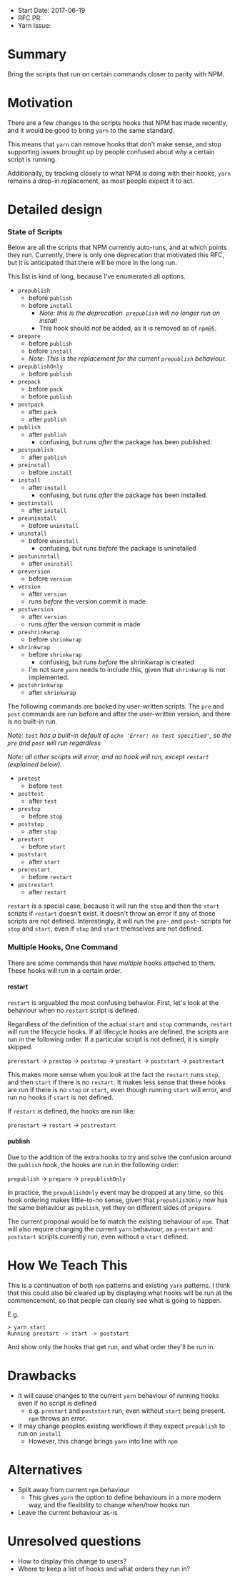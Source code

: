 - Start Date: 2017-06-19
- RFC PR:
- Yarn Issue:

# Summary

Bring the scripts that run on certain commands closer to parity with NPM.

# Motivation

There are a few changes to the scripts hooks that NPM has made recently, and it
would be good to bring `yarn` to the same standard.

This means that `yarn` can remove hooks that don't make sense, and stop
supporting issues brought up by people confused about *why* a certain script is
running.

Additionally, by tracking closely to what NPM is doing with their hooks, `yarn`
remains a drop-in replacement, as most people expect it to act.

# Detailed design

### State of Scripts

Below are all the scripts that NPM currently auto-runs, and at which points they
run. Currently, there is only one deprecation that motivated this RFC, but it is
anticipated that there will be more in the long run.

This list is kind of long, because I've enumerated all options.

- `prepublish`
  - before `publish`
  - before `install`
    - *Note: this is the deprecation. `prepublish` will no longer run on
      install*
    - This hook should *not* be added, as it is removed as of `npm@5`.
- `prepare`
  - before `publish`
  - before `install`
  - *Note: This is the replacement for the current `prepublish` behaviour.*
- `prepublishOnly`
  - before `publish`
- `prepack`
  - before `pack`
  - before `publish`
- `postpack`
  - after `pack`
  - after `publish`
- `publish`
  - after `publish`
    - confusing, but runs *after* the package has been published.
- `postpublish`
  - after `publish`
- `preinstall`
  - before `install`
- `install`
  - after `install`
    - confusing, but runs *after* the package has been installed.
- `postinstall`
  - after `install`
- `preuninstall`
  - before `uninstall`
- `uninstall`
  - before `uninstall`
    - confusing, but runs *before* the package is uninstalled
- `postuninstall`
  - after `uninstall`
- `preversion`
  - before `version`
- `version`
  - after `version`
  - runs *before* the version commit is made
- `postversion`
  - after `version`
  - runs *after* the version commit is made
- `preshrinkwrap`
  - before `shrinkwrap`
- `shrinkwrap`
  - before `shrinkwrap`
    - confusing, but runs *before* the shrinkwrap is created
  - I'm not sure `yarn` needs to include this, given that `shrinkwrap` is not
    implemented.
- `postshrinkwrap`
  - after `shrinkwrap`

The following commands are backed by user-written scripts. The `pre` and `post`
commands are run before and after the user-written version, and there is no
built-in run.

*Note: `test` has a built-in default of `echo 'Error: no test specified'`, so
the `pre` and `post` will run regardless*

*Note: all other scripts will error, and no hook will run, except `restart`
(explained below).*

- `pretest`
  - before `test`
- `posttest`
  - after `test`
- `prestop`
  - before `stop`
- `poststop`
  - after `stop`
- `prestart`
  - before `start`
- `poststart`
  - after `start`
- `prerestart`
  - before `restart`
- `postrestart`
  - after `restart`

`restart` is a special case, because it will run the `stop` and then the `start`
scripts if `restart` doesn't exist. It doesn't throw an error if any of those
scripts are not defined. Interestingly, it will run the `pre`- and `post`-
scripts for `stop` and `start`, even if `stop` and `start` themselves are not
defined.

### Multiple Hooks, One Command

There are some commands that have *multiple* hooks attached to them. These hooks
will run in a certain order.

#### restart

`restart` is arguabled the most confusing behavior. First, let's look at the
behaviour when no `restart` script is defined.

Regardless of the definition of the actual `start` and `stop` commands,
`restart` will run the lifecycle hooks. If all lifecycle hooks are defined, the
scripts are run in the following order. If a particular script is not defined,
it is simply skipped.

`prerestart` -> `prestop` -> `poststop` -> `prestart` -> `poststart` ->
`postrestart`

This makes more sense when you look at the fact the `restart` runs `stop`, and
then `start` if there is no `restart`. It makes less sense that these hooks are
run if there is no `stop` or `start`, even though running `start` will error,
and run no hooks if `start` is not defined.

If `restart` is defined, the hooks are run like:

`prerestart` -> `restart` -> `postrestart`

#### publish

Due to the addition of the extra hooks to try and solve the confusion around the
`publish` hook, the hooks are run in the following order:

`prepublish` -> `prepare` -> `prepublishOnly`

In practice, the `prepublishOnly` event may be dropped at any time, so this hook
ordering makes little-to-no sense, given that `prepublishOnly` now has the same
behaviour as `publish`, yet they on different sides of `prepare`.

The current proposal would be to match the existing behaviour of `npm`. That
will also require changing the current `yarn` behaviour, as `prestart` and
`poststart` scripts currently run, even without a `start` defined.

# How We Teach This

This is a continuation of both `npm` patterns and existing `yarn` patterns. I
think that this could also be cleared up by displaying what hooks will be run at
the commencement, so that people can clearly see what is going to happen.

E.g.

```
> yarn start
Running prestart -> start -> poststart
```

And show only the hooks that get run, and what order they'll be run in.

# Drawbacks

- It will cause changes to the current `yarn` behaviour of running hooks even if
  no script is defined
  - e.g. `prestart` and `poststart` run, even without `start` being present.
    `npm` throws an error.
- It may change peoples existing workflows if they expect `prepublish` to run on
  `install`
  - However, this change brings `yarn` into line with `npm`

# Alternatives

- Split away from current `npm` behaviour
  - This gives `yarn` the option to define behaviours in a more modern way, and
    the flexibility to change when/how hooks run
- Leave the current behaviour as-is

# Unresolved questions

- How to display this change to users?
- Where to keep a list of hooks and what orders they run in?
